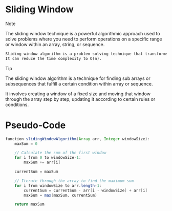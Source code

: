 # Sliding Window
> [!NOTE]
> The sliding window technique is a powerful algorithmic approach used to solve problems where you need to perform 
> operations on a specific range or window within an array, string, or sequence.

```markdown
Sliding window algorithm is a problem solving technique that transforms two nested loops into one loop. 
It can reduce the time complexity to O(n).
```
> [!TIP]
> The sliding window algorithm is a technique for finding sub arrays or subsequences that fulfill a certain condition within array or sequence.
> 
> It involves creating a window of a fixed size and moving that window through the array step by step, updating it according to certain rules or conditions.

# Pseudo-Code
```java
function slidingWindowAlgorithm(Array arr, Integer windowSize):
    maxSum = 0

    // Calculate the sum of the first window
    for i from 0 to windowSize-1:
        maxSum += arr[i]

    currentSum = maxSum

    // Iterate through the array to find the maximum sum
    for i from windowSize to arr.length-1:
        currentSum = currentSum - arr[i - windowSize] + arr[i]
        maxSum = max(maxSum, currentSum)

    return maxSum

```

